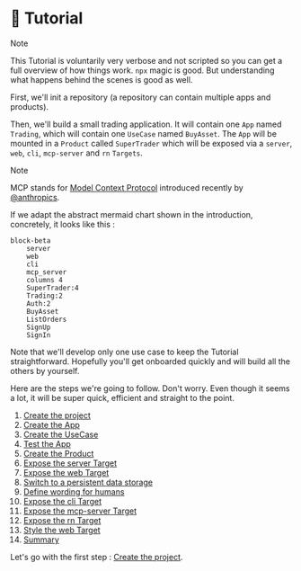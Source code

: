 # 🚀 Tutorial

> [!NOTE]
> This Tutorial is voluntarily very verbose and not scripted so you can get a full overview of how things work. `npx` magic is good. But understanding what happens behind the scenes is good as well.

First, we'll init a repository (a repository can contain multiple apps and products).

Then, we'll build a small trading application. It will contain one `App` named `Trading`, which will contain one `UseCase` named `BuyAsset`. The `App` will be mounted in a `Product` called `SuperTrader` which will be exposed via a `server`, `web`, `cli`, `mcp-server` and `rn` `Targets`.

> [!NOTE]
> MCP stands for [Model Context Protocol](https://modelcontextprotocol.io) introduced recently by [@anthropics](https://github.com/anthropics).

If we adapt the abstract mermaid chart shown in the introduction, concretely, it looks like this :

```mermaid
block-beta
    server
    web
    cli
    mcp_server
    columns 4
    SuperTrader:4
    Trading:2
    Auth:2
    BuyAsset
    ListOrders
    SignUp
    SignIn
```

Note that we'll develop only one use case to keep the Tutorial straightforward. Hopefully you'll get onboarded quickly and will build all the others by yourself.

Here are the steps we're going to follow. Don't worry. Even though it seems a lot, it will be super quick, efficient and straight to the point.

1. [Create the project](./tutorial/001_Create_the_project.md)
1. [Create the App](./tutorial/002_Create_the_App.md)
1. [Create the UseCase](./tutorial/003_Create_the_UseCase.md)
1. [Test the App](./tutorial/004_Test_the_App.md)
1. [Create the Product](./tutorial/005_Create_the_Product.md)
1. [Expose the server Target](./tutorial/006_Expose_the_server_Target.md)
1. [Expose the web Target](./tutorial/007_Expose_the_web_Target.md)
1. [Switch to a persistent data storage](./tutorial/008_Switch_to_a_persistent_data_storage.md)
1. [Define wording for humans](./tutorial/009_Define_wording_for_humans.md)
1. [Expose the cli Target](./tutorial/010_Expose_the_cli_Target.md)
1. [Expose the mcp-server Target](./tutorial/011_Expose_the_mcp_server_Target.md)
1. [Expose the rn Target](./tutorial/012_Expose_the_rn_Target.md)
1. [Style the web Target](./tutorial/013_Style_the_web_Target.md)
1. [Summary](./tutorial/030_Summary.md)

Let's go with the first step : [Create the project](./tutorial/001_Create_the_project.md).
